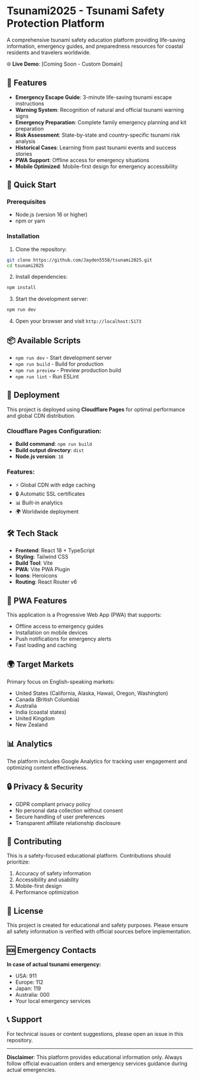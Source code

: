 # Tsunami2025 - Tsunami Safety Protection Platform

A comprehensive tsunami safety education platform providing life-saving information, emergency guides, and preparedness resources for coastal residents and travelers worldwide.

🌐 **Live Demo**: [Coming Soon - Custom Domain]

## 🌊 Features

- **Emergency Escape Guide**: 3-minute life-saving tsunami escape instructions
- **Warning System**: Recognition of natural and official tsunami warning signs
- **Emergency Preparation**: Complete family emergency planning and kit preparation
- **Risk Assessment**: State-by-state and country-specific tsunami risk analysis
- **Historical Cases**: Learning from past tsunami events and success stories
- **PWA Support**: Offline access for emergency situations
- **Mobile Optimized**: Mobile-first design for emergency accessibility

## 🚀 Quick Start

### Prerequisites
- Node.js (version 16 or higher)
- npm or yarn

### Installation

1. Clone the repository:
```bash
git clone https://github.com/Jayden5558/tsunami2025.git
cd tsunami2025
```

2. Install dependencies:
```bash
npm install
```

3. Start the development server:
```bash
npm run dev
```

4. Open your browser and visit `http://localhost:5173`

## 📦 Available Scripts

- `npm run dev` - Start development server
- `npm run build` - Build for production
- `npm run preview` - Preview production build
- `npm run lint` - Run ESLint

## 🚀 Deployment

This project is deployed using **Cloudflare Pages** for optimal performance and global CDN distribution.

### Cloudflare Pages Configuration:
- **Build command**: `npm run build`
- **Build output directory**: `dist`
- **Node.js version**: `18`

### Features:
- ⚡ Global CDN with edge caching
- 🔒 Automatic SSL certificates
- 📊 Built-in analytics
- 🌍 Worldwide deployment

## 🛠️ Tech Stack

- **Frontend**: React 18 + TypeScript
- **Styling**: Tailwind CSS
- **Build Tool**: Vite
- **PWA**: Vite PWA Plugin
- **Icons**: Heroicons
- **Routing**: React Router v6

## 📱 PWA Features

This application is a Progressive Web App (PWA) that supports:
- Offline access to emergency guides
- Installation on mobile devices
- Push notifications for emergency alerts
- Fast loading and caching

## 🌍 Target Markets

Primary focus on English-speaking markets:
- United States (California, Alaska, Hawaii, Oregon, Washington)
- Canada (British Columbia)
- Australia
- India (coastal states)
- United Kingdom
- New Zealand

## 📊 Analytics

The platform includes Google Analytics for tracking user engagement and optimizing content effectiveness.

## 🔒 Privacy & Security

- GDPR compliant privacy policy
- No personal data collection without consent
- Secure handling of user preferences
- Transparent affiliate relationship disclosure

## 🤝 Contributing

This is a safety-focused educational platform. Contributions should prioritize:
1. Accuracy of safety information
2. Accessibility and usability
3. Mobile-first design
4. Performance optimization

## 📄 License

This project is created for educational and safety purposes. Please ensure all safety information is verified with official sources before implementation.

## 🆘 Emergency Contacts

**In case of actual tsunami emergency:**
- USA: 911
- Europe: 112
- Japan: 119
- Australia: 000
- Your local emergency services

## 📞 Support

For technical issues or content suggestions, please open an issue in this repository.

---

**Disclaimer**: This platform provides educational information only. Always follow official evacuation orders and emergency services guidance during actual emergencies.